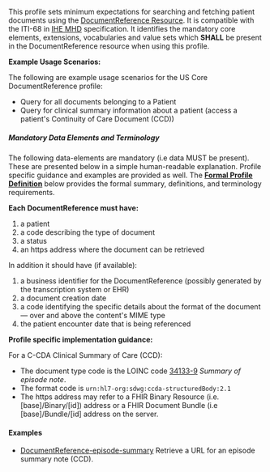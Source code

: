 This profile sets minimum expectations  for searching and fetching patient documents using the [DocumentReference Resource]. It is compatible with the ITI-68 in [IHE MHD] specification.  It identifies the mandatory core elements, extensions, vocabularies and value sets which **SHALL** be present in the DocumentReference resource when using this profile.

**Example Usage Scenarios:**

The following are example usage scenarios for the US Core DocumentReference profile:

-   Query for all documents belonging to a Patient
-   Query for clinical summary information about a patient (access a patient's Continuity of Care Document (CCD))

##### Mandatory Data Elements and Terminology


The following data-elements are mandatory (i.e data MUST be present). These are presented below in a simple human-readable explanation.  Profile specific guidance and examples are provided as well.  The [**Formal Profile Definition**](#profile) below provides the  formal summary, definitions, and  terminology requirements.  

**Each DocumentReference must have:**

1.  a patient
1.  a code describing the type of document
1.  a status
1.  an https address where the document can be retrieved

In addition it should have (if available):

1.  a business identifier for the DocumentReference (possibly generated by the transcription system or EHR)
1.  a document creation date
1.  a code identifying the specific details about the format of the document — over and above the content's MIME type
1.  the patient encounter date that is being referenced

**Profile specific implementation guidance:**

For a C-CDA Clinical Summary of Care (CCD):

-   The document type code is the LOINC code  [34133-9](http://s.details.loinc.org/LOINC/34133-9.html?sections=Comprehensive) *Summary of episode note*.
-   The format code is `urn:hl7-org:sdwg:ccda-structuredBody:2.1`
-   The https address may refer to a FHIR Binary Resource (i.e. [base]/Binary/[id]) address or a FHIR Document Bundle (i.e [base]/Bundle/[id] address on the server.

#### Examples

   -  [DocumentReference-episode-summary](DocumentReference-episode-summary.html) Retrieve a URL for an episode summary note (CCD).

[DocumentReference Resource]: http://hl7.org/fhir/documentreference.html
[IHE MHD]: http://ihe.net/uploadedFiles/Documents/ITI/IHE_ITI_Suppl_MHD.pdf
